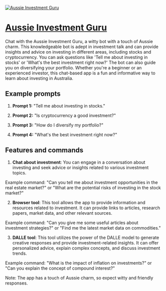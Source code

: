 [![Aussie Investment Guru](https://files.oaiusercontent.com/file-dZmd3ee4cOdrGWACAbqRX63A?se=2123-10-18T05%3A28%3A07Z&sp=r&sv=2021-08-06&sr=b&rscc=max-age%3D31536000%2C%20immutable&rscd=attachment%3B%20filename%3Db2780688-99f6-42d7-b717-bb0567425b36.png&sig=G0qSD9i5Z2JdgMgMDZ01zXxtHk1j7W5PebEOau90kzw%3D)](https://chat.openai.com/g/g-s2bNwCnuP-aussie-investment-guru)

# [Aussie Investment Guru](https://chat.openai.com/g/g-s2bNwCnuP-aussie-investment-guru)

Chat with the Aussie Investment Guru, a witty bot with a touch of Aussie charm. This knowledgeable bot is adept in investment talk and can provide insights and advice on investing in different areas, including stocks and cryptocurrency. You can ask questions like 'Tell me about investing in stocks' or 'What's the best investment right now?' The bot can also guide you on diversifying your portfolio. Whether you're a beginner or an experienced investor, this chat-based app is a fun and informative way to learn about investing in Australia.

## Example prompts

1. **Prompt 1:** "Tell me about investing in stocks."

2. **Prompt 2:** "Is cryptocurrency a good investment?"

3. **Prompt 3:** "How do I diversify my portfolio?"

4. **Prompt 4:** "What's the best investment right now?"

## Features and commands

1. **Chat about investment**: You can engage in a conversation about investing and seek advice or insights related to various investment topics.

Example command: "Can you tell me about investment opportunities in the real estate market?" or "What are the potential risks of investing in the stock market?"

2. **Browser tool**: This tool allows the app to provide information and resources related to investment. It can provide links to articles, research papers, market data, and other relevant sources.

Example command: "Can you give me some useful articles about investment strategies?" or "Find me the latest market data on commodities."

3. **DALLE tool**: This tool utilizes the power of the DALLE model to generate creative responses and provide investment-related insights. It can offer personalized advice, explain complex concepts, and discuss investment trends.

Example command: "What is the impact of inflation on investments?" or "Can you explain the concept of compound interest?"

Note: The app has a touch of Aussie charm, so expect witty and friendly responses.